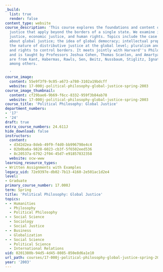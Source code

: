 ```yaml
---
_build:
  list: true
  render: false
content_type: website
course_description: 'This course explores the foundations and content of norms of
  justice that apply beyond the borders of a single state. We examine issues of political
  justice, economic justice, and human rights. Topics include the case for skepticism
  about global justice; the idea of global democracy; intellectual property rights;
  the nature of distributive justice at the global level; pluralism and human rights;
  and rights to control borders. It meets jointly with Harvard''s Philosophy 271,
  and is taught by Professors Joshua Cohen, Thomas Scanlon, and Amartya Sen. Readings
  are from Kant, Habermas, Rawls, Sen, Beitz, Nussbaum, Stiglitz, Ignatieff, Walzer,
  among others.

  '
course_image:
  content: 55e9f3f9-9c05-a673-a780-3102a19bdcff
  website: 17-000j-political-philosophy-global-justice-spring-2003
course_image_thumbnail:
  content: cf29bae6-9b69-f6cc-8332-959f3b84ab78
  website: 17-000j-political-philosophy-global-justice-spring-2003
course_title: 'Political Philosophy: Global Justice'
department_numbers:
- '17'
- '24'
draft: true
extra_course_numbers: 24.611J
hide_download: false
instructors:
  content:
  - d3d2d2ea-8deb-49f9-f4d0-bb996798e4c4
  - 02b0ba6a-9828-6023-cb3f-5f6502eed536
  - 8c20537a-6792-2f04-45d7-e91857832358
  website: ocw-www
learning_resource_types:
- Written Assignments with Examples
legacy_uid: 72e9397e-db02-7b13-4160-2e501ac1d2e4
level:
- Graduate
primary_course_number: 17.000J
term: Spring
title: 'Political Philosophy: Global Justice'
topics:
- - Humanities
  - Philosophy
  - Political Philosophy
- - Social Science
  - Sociology
  - Social Justice
- - Business
  - Globalization
- - Social Science
  - Political Science
  - International Relations
uid: 0201380b-94d5-4d45-8085-850e8d6a1e10
url_path: courses/17-000j-political-philosophy-global-justice-spring-2003
year: '2003'
---
```

